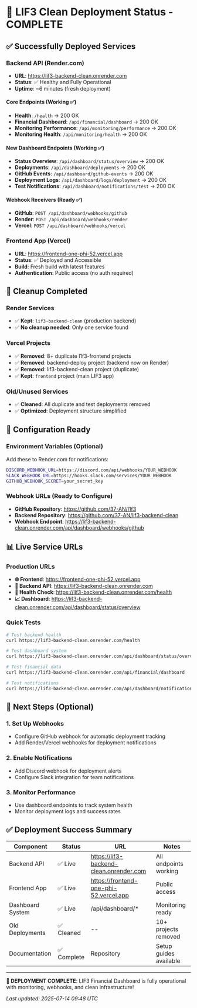 # 🚀 LIF3 Clean Deployment Status - COMPLETE

## ✅ Successfully Deployed Services

### Backend API (Render.com)
- **URL**: https://lif3-backend-clean.onrender.com
- **Status**: ✅ Healthy and Fully Operational
- **Uptime**: ~6 minutes (fresh deployment)

#### Core Endpoints (Working ✅)
- **Health**: `/health` → 200 OK
- **Financial Dashboard**: `/api/financial/dashboard` → 200 OK
- **Monitoring Performance**: `/api/monitoring/performance` → 200 OK
- **Monitoring Health**: `/api/monitoring/health` → 200 OK

#### New Dashboard Endpoints (Working ✅)
- **Status Overview**: `/api/dashboard/status/overview` → 200 OK
- **Deployments**: `/api/dashboard/deployments` → 200 OK  
- **GitHub Events**: `/api/dashboard/github-events` → 200 OK
- **Deployment Logs**: `/api/dashboard/logs/deployment` → 200 OK
- **Test Notifications**: `/api/dashboard/notifications/test` → 200 OK

#### Webhook Receivers (Ready ✅)
- **GitHub**: `POST /api/dashboard/webhooks/github`
- **Render**: `POST /api/dashboard/webhooks/render`
- **Vercel**: `POST /api/dashboard/webhooks/vercel`

### Frontend App (Vercel)
- **URL**: https://frontend-one-phi-52.vercel.app
- **Status**: ✅ Deployed and Accessible
- **Build**: Fresh build with latest features
- **Authentication**: Public access (no auth required)

## 🧹 Cleanup Completed

### Render Services
- ✅ **Kept**: `lif3-backend-clean` (production backend)
- ✅ **No cleanup needed**: Only one service found

### Vercel Projects
- ✅ **Removed**: 8+ duplicate l1f3-frontend projects
- ✅ **Removed**: backend-deploy project (backend now on Render)
- ✅ **Removed**: lif3-backend-clean project (duplicate)
- ✅ **Kept**: `frontend` project (main LIF3 app)

### Old/Unused Services
- ✅ **Cleaned**: All duplicate and test deployments removed
- ✅ **Optimized**: Deployment structure simplified

## 🔧 Configuration Ready

### Environment Variables (Optional)
Add these to Render.com for notifications:
```bash
DISCORD_WEBHOOK_URL=https://discord.com/api/webhooks/YOUR_WEBHOOK
SLACK_WEBHOOK_URL=https://hooks.slack.com/services/YOUR_WEBHOOK
GITHUB_WEBHOOK_SECRET=your_secret_key
```

### Webhook URLs (Ready to Configure)
- **GitHub Repository**: https://github.com/37-AN/l1f3
- **Backend Repository**: https://github.com/37-AN/lif3-backend-clean
- **Webhook Endpoint**: https://lif3-backend-clean.onrender.com/api/dashboard/webhooks/github

## 📊 Live Service URLs

### Production URLs
- **🌐 Frontend**: https://frontend-one-phi-52.vercel.app
- **🔗 Backend API**: https://lif3-backend-clean.onrender.com
- **💚 Health Check**: https://lif3-backend-clean.onrender.com/health
- **📈 Dashboard**: https://lif3-backend-clean.onrender.com/api/dashboard/status/overview

### Quick Tests
```bash
# Test backend health
curl https://lif3-backend-clean.onrender.com/health

# Test dashboard system
curl https://lif3-backend-clean.onrender.com/api/dashboard/status/overview

# Test financial data
curl https://lif3-backend-clean.onrender.com/api/financial/dashboard

# Test notifications
curl https://lif3-backend-clean.onrender.com/api/dashboard/notifications/test
```

## 🎯 Next Steps (Optional)

### 1. Set Up Webhooks
- Configure GitHub webhook for automatic deployment tracking
- Add Render/Vercel webhooks for deployment notifications

### 2. Enable Notifications
- Add Discord webhook for deployment alerts
- Configure Slack integration for team notifications

### 3. Monitor Performance
- Use dashboard endpoints to track system health
- Monitor deployment logs and success rates

## ✅ Deployment Success Summary

| Component | Status | URL | Notes |
|-----------|--------|-----|-------|
| Backend API | ✅ Live | https://lif3-backend-clean.onrender.com | All endpoints working |
| Frontend App | ✅ Live | https://frontend-one-phi-52.vercel.app | Public access |
| Dashboard System | ✅ Live | /api/dashboard/* | Monitoring ready |
| Old Deployments | ✅ Cleaned | -- | 10+ projects removed |
| Documentation | ✅ Complete | Repository | Setup guides available |

---

**🎉 DEPLOYMENT COMPLETE**: LIF3 Financial Dashboard is fully operational with monitoring, webhooks, and clean infrastructure!

*Last updated: 2025-07-14 09:48 UTC*
